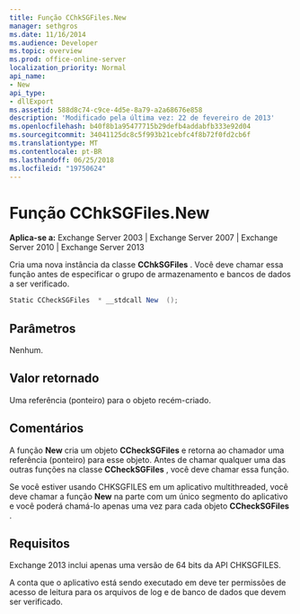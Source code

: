 ```yaml
---
title: Função CChkSGFiles.New
manager: sethgros
ms.date: 11/16/2014
ms.audience: Developer
ms.topic: overview
ms.prod: office-online-server
localization_priority: Normal
api_name:
- New
api_type:
- dllExport
ms.assetid: 588d8c74-c9ce-4d5e-8a79-a2a68676e858
description: 'Modificado pela última vez: 22 de fevereiro de 2013'
ms.openlocfilehash: b40f8b1a95477715b29defb4addabfb333e92d04
ms.sourcegitcommit: 34041125dc8c5f993b21cebfc4f8b72f0fd2cb6f
ms.translationtype: MT
ms.contentlocale: pt-BR
ms.lasthandoff: 06/25/2018
ms.locfileid: "19750624"
---
```

# <a name="cchksgfilesnew-function"></a>Função CChkSGFiles.New

**Aplica-se a:** Exchange Server 2003 | Exchange Server 2007 | Exchange Server 2010 | Exchange Server 2013
  
Cria uma nova instância da classe **CChkSGFiles** . Você deve chamar essa função antes de especificar o grupo de armazenamento e bancos de dados a ser verificado. 
  
```cs
Static CCheckSGFiles  * __stdcall New  ();

```

## <a name="parameters"></a>Parâmetros

Nenhum.
  
## <a name="return-value"></a>Valor retornado

Uma referência (ponteiro) para o objeto recém-criado.
  
## <a name="remarks"></a>Comentários

A função **New** cria um objeto **CCheckSGFiles** e retorna ao chamador uma referência (ponteiro) para esse objeto. Antes de chamar qualquer uma das outras funções na classe **CCheckSGFiles** , você deve chamar essa função. 
  
Se você estiver usando CHKSGFILES em um aplicativo multithreaded, você deve chamar a função **New** na parte com um único segmento do aplicativo e você poderá chamá-lo apenas uma vez para cada objeto **CCheckSGFiles** . 
  
## <a name="requirements"></a>Requisitos

Exchange 2013 inclui apenas uma versão de 64 bits da API CHKSGFILES.
  
A conta que o aplicativo está sendo executado em deve ter permissões de acesso de leitura para os arquivos de log e de banco de dados que devem ser verificado.
  

